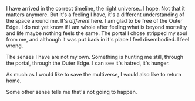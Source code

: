 I have arrived in the correct timeline, the right universe.. I hope. Not that it matters anymore. But It's a feeling I have, it's a different understanding of the space around me. It's *different* here. I am glad to be free of the Outer Edge. I do not yet know if I am whole after feeling what is beyond mortality and life maybe nothing feels the same. The portal I chose stripped my soul from me, and although it was put back in it's place I feel disembodied. I feel wrong. 

The senses I have are not my own. Something is hunting me still, through the portal, through the Outer Edge. I can see it's hatred, it's hunger.

As much as I would like to save the multiverse, I would also like to return home. 

Some other sense tells me that's not going to happen.